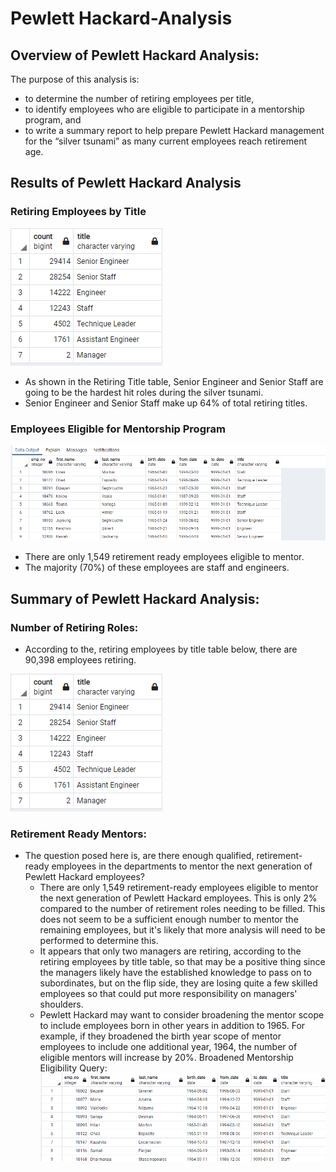 # Pewlett Hackard-Analysis

## Overview of Pewlett Hackard Analysis: 
The purpose of this analysis is:
- to determine the number of retiring employees per title, 
- to identify employees who are eligible to participate in a mentorship program, and
- to write a summary report to help prepare Pewlett Hackard management for the “silver tsunami” as many current employees reach retirement age.

## Results of Pewlett Hackard Analysis

 ### Retiring Employees by Title
  
  ![Retiring_Titles](Screenshots/Retiring_Titles.PNG)
  - As shown in the Retiring Title table, Senior Engineer and Senior Staff are going to be the hardest hit roles during the silver tsunami.  
  - Senior Engineer and Senior Staff make up 64% of total retiring titles.
 
 ### Employees Eligible for Mentorship Program
  
  ![Mentorship_Eligibility](Screenshots/Mentorship_Eligibility.PNG)
  - There are only 1,549 retirement ready employees eligible to mentor.  
  - The majority (70%) of these employees are staff and engineers.
 

## Summary of Pewlett Hackard Analysis: 

 ### Number of Retiring Roles: 
  - According to the, retiring employees by title table below, there are 90,398 employees retiring.
  
  ![Retiring_Titles](Screenshots/Retiring_Titles.PNG)
  
 ### Retirement Ready Mentors:
  - The question posed here is, are there enough qualified, retirement-ready employees in the departments to mentor the next generation of Pewlett Hackard employees?
    - There are only 1,549 retirement-ready employees eligible to mentor the next generation of Pewlett Hackard employees.  This is only 2% compared to the number of retirement roles needing to be filled.  This does not seem to be a sufficient enough number to mentor the remaining employees, but it's likely that more analysis will need to be performed to determine this. 
    - It appears that only two managers are retiring, according to the retiring employees by title table, so that may be a positive thing since the managers likely have the established knowledge to pass on to subordinates, but on the flip side, they are losing quite a few skilled employees so that could put more responsibility on managers' shoulders.
    - Pewlett Hackard may want to consider broadening the mentor scope to include employees born in other years in addition to 1965.  For example, if they broadened the birth year scope of mentor employees to include one additional year, 1964, the number of eligible mentors will increase by 20%.
    Broadened Mentorship Eligibility Query:
    ![Broadened_Mentorship_Eligibility](Screenshots/Broadened_Mentorship_Eligibility.PNG)


